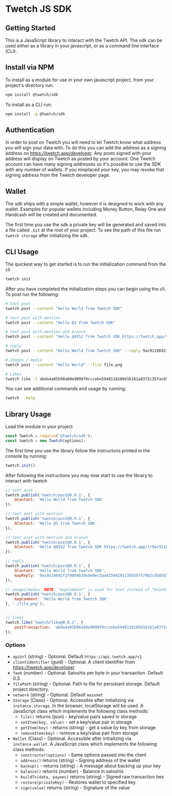 # Twetch JS SDK

## Getting Started

This is a JavaScript library to interact with the Twetch API.
The sdk can be used either as a library in your javascript, or as a command line interface (CLI).

## Install via NPM

To install as a module for use in your own javascript project, from your project's directory run:

```bash
npm install @twetch/sdk
```

To install as a CLI run:

```bash
npm install -g @twetch/sdk
```

## Authentication

In order to post on Twetch you will need to let Twetch know what address you will sign your data with.
To do this you can add the address as a signing address on https://twetch.app/developer.
Any posts signed with your address will display on Twetch as posted by your account. One Twetch account can have
many signing addresses so it's possible to use the SDK with any number of wallets. If you misplaced your key,
you may revoke that signing address from the Twetch developer page.

## Wallet

The sdk ships with a simple wallet, however it is designed to work with any wallet.
Examples for popular wallets including Money Button, Relay One and Handcash will be created and documented.

The first time you use the sdk a private key will be generated and saved into a file called `.bit` at the root of your project.
To see the path of this file run `twetch storage` after initializing the sdk.

## CLI Usage

The quickest way to get started is to run the initialization command from the cli

```bash
twetch init
```

After you have completed the initialization steps you can begin using the cli. To post run the following:

```bash
# text post
twetch post --content "Hello World from Twetch SDK"

# text post with mention
twetch post --content "Hello @1 from Twetch SDK"

# text post with mention and branch 
twetch post --content "Hello @4552 from Twetch SDK https://twetch.app/t/9ac9118692f2f0004b3de8e9ec3aad1594291135655f579b2c5b85d364edf255"

# reply
twetch post --content "Hello World from Twetch SDK" --reply 9ac9118692f2f0004b3de8e9ec3aad1594291135655f579b2c5b85d364edf255

# images / media
twetch post --content "Hello World" --file file.png 

# Likes
twetch like -t abda4a05b98a60e9098f0cccebe5948118189d1b161a0372c35fac654eb87e30
```

You can see additional commands and usage by running:

```bash
twetch --help
```

## Library Usage

Load the module in your project

```javascript
const Twetch = require('@twetch/sdk');
const twetch = new Twetch(options);
```

The first time you use the library follow the instructons printed in the console by running:

```javascript
twetch.init()
```

After following the instructions you may now start to use the library to interact with twetch

```javascript
// text post
twetch.publish('twetch/post@0.0.1', {
	bContent: 'Hello World from Twetch SDK'
});

// text post with mention
twetch.publish('twetch/post@0.0.1', {
	bContent: 'Hello @1 from Twetch SDK'
});

// text post with mention and branch 
twetch.publish('twetch/post@0.0.1', {
	bContent: 'Hello @4552 from Twetch SDK https://twetch.app/t/9ac9118692f2f0004b3de8e9ec3aad1594291135655f579b2c5b85d364edf255'
});

// reply
twetch.publish('twetch/post@0.0.1', {
	bContent: 'Hello World from Twetch SDK',
	mapReply: '9ac9118692f2f0004b3de8e9ec3aad1594291135655f579b2c5b85d364edf255'
});

// images/media. NOTE: "mapComment" is used for text instead of "bContent" when posting images/media
twetch.publish('twetch/post@0.0.1', {
	mapComment: 'Hello World from Twetch SDK'
}, './file.png');


// likes
twetch.like('twetch/like@0.0.1', {
	postTransaction: 'abda4a05b98a60e9098f0cccebe5948118189d1b161a0372c35fac654eb87e30'
});
```

### Options

- `apiUrl` (string) - Optional. Default `https://api.twetch.app/v1`
- `clientIdentifier` (guid) - Optional. A client identifier from https://twetch.app/developer
- `feeb` (number) - Optional. Satoshis per byte in your transaction. Default 0.3.
- `filePath` (string) - Optional. Path to file for persistant storage. Default project directory.
- `network` (string) - Optional. Default `mainnet`
- `Storage` (Class) - Optional. Accessible after initializing via `instance.storage`. In the browser, localStorage will be used. A JavaScript class which implements the following class methods:
	- `file()` returns (json) - key/value pairs saved in storage
	- `setItem(key, value)` - set a key/value pair in storage
	- `getItem(key)` - returns (string) - get a value by key from storage
	- `removeItem(key)` - remove a key/value pair from storage
- `Wallet` (Class) - Optional. Accessible after initializing via `instance.wallet`. A JavaScript class which implements the following class methods:
	- `constructor(options)` - Same options passed into the client
	- `address()` returns (string) - Signing address of the wallet
	- `backup()` - returns (string) - A message about backing up your key
	- `balance()` returns (number) - Balance in satoshis
	- `buildTx(data, payees)` returns (string) - Signed raw transaction hex
	- `restore(privateKey)` - Restores wallet to specified key
	- `sign(value)` returns (string) - Signature of the value
